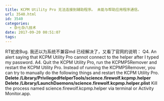 ```yaml
---
title: KCPM Utility Pro 无法连接到辅助程序。 未能与帮助应用程序通信。
url: 3540.html
id: 3540
categories:
  - 杂七杂八技术
date: 2017-09-20 00:51:07
tags:
---
```


RT蛇皮Bug. 我还以为系统不兼容md 已经解决了，又看了官网的说明： Q4. An alert saying that KCPM Utility Pro cannot connect to the helper after I typed my password. A4. Quit the KCPM Utility Pro, run the KCPMP5Remover and restart the KCPM Utility Pro. Instead of running the KCPMP5Remover, you can try to manually do the following things and restart the KCPM Utility Pro. **Delete /Library/PrivilegedHelperTools/science.firewolf.kcpmp.helper** **Delete /Library/LaunchDaemons/science.firewolf.kcpmp.helper.plist** Kill the process named science.firewolf.kcpmp.helper via terminal or Activity Monitor.app.